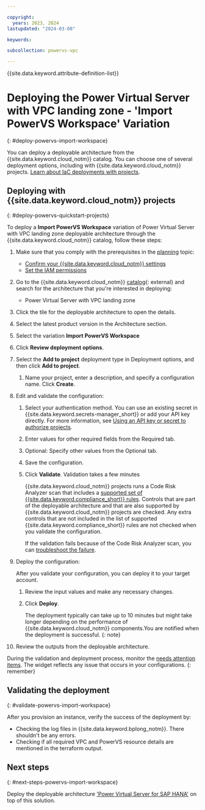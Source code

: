 ```yaml
---

copyright:
  years: 2023, 2024
lastupdated: "2024-03-08"

keywords:

subcollection: powervs-vpc

---
```


{{site.data.keyword.attribute-definition-list}}

# Deploying the Power Virtual Server with VPC landing zone - 'Import PowerVS Workspace' Variation
{: #deploy-powervs-import-workspace}

You can deploy a deployable architecture from the {{site.data.keyword.cloud_notm}} catalog. You can choose one of several deployment options, including with {{site.data.keyword.cloud_notm}} projects. [Learn about IaC deployments with projects](/docs/secure-enterprise?topic=secure-enterprise-understanding-projects).

## Deploying with {{site.data.keyword.cloud_notm}} projects
{: #deploy-powervs-quickstart-projects}

To deploy a **Import PowerVS Workspace** variation of Power Virtual Server with VPC landing zone deployable architecture through the {{site.data.keyword.cloud_notm}} catalog, follow these steps:

1.  Make sure that you comply with the prerequisites in the [planning](/docs/powervs-vpc?topic=powervs-vpc-powervs-automation-planning) topic:
    - [Confirm your {{site.data.keyword.cloud_notm}} settings](/docs/powervs-vpc?topic=powervs-vpc-powervs-automation-planning#vpc-cloud-prereqs)
    - [Set the IAM permissions](/docs/powervs-vpc?topic=powervs-vpc-powervs-automation-planning#powervs-automation-IAM-prereqs)

1. Go to the {{site.data.keyword.cloud_notm}} [catalog](/catalog#reference_architecture){: external} and search for the architecture that you're interested in deploying:
    - Power Virtual Server with VPC landing zone
1.  Click the tile for the deployable architecture to open the details.
1.  Select the latest product version in the Architecture section.
1.  Select the variation **Import PowerVS Workspace**
1.  Click **Review deployment options**.
1.  Select the **Add to project** deployment type in Deployment options, and then click **Add to project**.
    1.  Name your project, enter a description, and specify a configuration name. Click **Create**.
1.  Edit and validate the configuration:
    1.  Select your authentication method. You can use an existing secret in {{site.data.keyword.secrets-manager_short}} or add your API key directly. For more information, see [Using an API key or secret to authorize projects](/docs/secure-enterprise?topic=secure-enterprise-authorize-project).
    1.  Enter values for other required fields from the Required tab.
    1.  Optional: Specify other values from the Optional tab.
    1.  Save the configuration.
    1.  Click **Validate**. Validation takes a few minutes

        {{site.data.keyword.cloud_notm}} projects runs a Code Risk Analyzer scan that includes a [supported set of {{site.data.keyword.compliance_short}} rules](/docs/code-risk-analyzer-cli-plugin?topic=code-risk-analyzer-cli-plugin-cra-cli-plugin#terraform-scc-goals). Controls that are part of the deployable architecture and that are also supported by {{site.data.keyword.cloud_notm}} projects are checked. Any extra controls that are not included in the list of supported {{site.data.keyword.compliance_short}} rules are not checked when you validate the configuration.

        If the validation fails because of the Code Risk Analyzer scan, you can [troubleshoot the failure](/docs/secure-infrastructure-vpc?topic=secure-infrastructure-vpc-ts-na-failures).
1.  Deploy the configuration:

    After you validate your configuration, you can deploy it to your target account.

    1.  Review the input values and make any necessary changes.
    1.  Click **Deploy**.

        The deployment typically can take up to 10 minutes but might take longer depending on the performance of {{site.data.keyword.cloud_notm}} components.You are notified when the deployment is successful.
        {: note}

1.  Review the outputs from the deployable architecture.

During the validation and deployment process, monitor the [needs attention items](/docs/secure-enterprise?topic=secure-enterprise-needs-attention-projects). The widget reflects any issue that occurs in your configurations.
{: remember}

## Validating the deployment
{: #validate-powervs-import-workspace}

After you provision an instance, verify the success of the deployment by:

- Checking the log files in {{site.data.keyword.bplong_notm}}. There shouldn't be any errors. 
- Checking if all required VPC and PowerVS resource details are mentioned in the terraform output.

## Next steps
{: #next-steps-powervs-import-workspace}

Deploy the deployable architecture ['Power Virtual Server for SAP HANA'](https://cloud.ibm.com/catalog/architecture/deploy-arch-ibm-pvs-sap-9aa6135e-75d5-467e-9f4a-ac2a21c069b8-global) on top of this solution.

